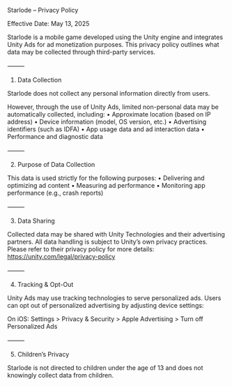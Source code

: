 Starlode – Privacy Policy 

Effective Date: May 13, 2025

Starlode is a mobile game developed using the Unity engine and integrates Unity Ads for ad monetization purposes. This privacy policy outlines what data may be collected through third-party services.

⸻

1. Data Collection

Starlode does not collect any personal information directly from users.

However, through the use of Unity Ads, limited non-personal data may be automatically collected, including:
	•	Approximate location (based on IP address)
	•	Device information (model, OS version, etc.)
	•	Advertising identifiers (such as IDFA)
	•	App usage data and ad interaction data
	•	Performance and diagnostic data

⸻

2. Purpose of Data Collection

This data is used strictly for the following purposes:
	•	Delivering and optimizing ad content
	•	Measuring ad performance
	•	Monitoring app performance (e.g., crash reports)

⸻

3. Data Sharing

Collected data may be shared with Unity Technologies and their advertising partners. All data handling is subject to Unity’s own privacy practices.
Please refer to their privacy policy for more details:
https://unity.com/legal/privacy-policy

⸻

4. Tracking & Opt-Out

Unity Ads may use tracking technologies to serve personalized ads.
Users can opt out of personalized advertising by adjusting device settings:

On iOS:
Settings > Privacy & Security > Apple Advertising > Turn off Personalized Ads

⸻

5. Children’s Privacy

Starlode is not directed to children under the age of 13 and does not knowingly collect data from children.
